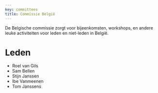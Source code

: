 ```yaml
---
key: committees
title: Commissie België
---
```


De Belgische commissie zorgt voor bijeenkomsten, workshops, en andere leuke activiteiten voor leden en niet-leden in België.

# Leden

- Roel van Gils
- Sam Bellen
- Stijn Janssen
- Ibe Vanmeenen
- Tom Janssens
